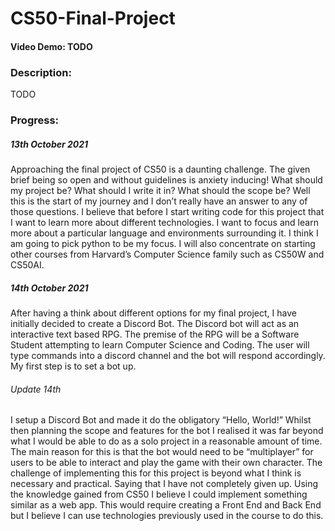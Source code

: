 # CS50-Final-Project
#### Video Demo:  TODO
### Description:
TODO
### Progress:
##### 13th October 2021

Approaching the final project of CS50 is a daunting challenge. The given brief being so open and without guidelines is anxiety inducing! What should my project be? What should I write it in? What should the scope be? Well this is the start of my journey and I don’t really have an answer to any of those questions. I believe that before I start writing code for this project that I want to learn more about different technologies. I want to focus and learn more about a particular language and environments surrounding it. I think I am going to pick python to be my focus. I will also concentrate on starting other courses from Harvard’s Computer Science family such as CS50W and CS50AI.

##### 14th October 2021

After having a think about different options for my final project, I have initially decided to create a Discord Bot. The Discord bot will act as an interactive text based RPG. The premise of the RPG will be a Software Student attempting to learn Computer Science and Coding. The user will type commands into a discord channel and the bot will respond accordingly. My first step is to set a bot up.

###### Update 14th

I setup a Discord Bot and made it do the obligatory “Hello, World!” Whilst then planning the scope and features for the bot I realised it was far beyond what I would be able to do as a solo project in a reasonable amount of time. The main reason for this is that the bot would need to be “multiplayer” for users to be able to interact and play the game with their own character. The challenge of implementing this for this project is beyond what I think is necessary and practical. Saying that I have not completely given up. Using the knowledge gained from CS50 I believe I could implement something similar as a web app. This would require creating a Front End and Back End but I believe I can use technologies previously used in the course to do this.
